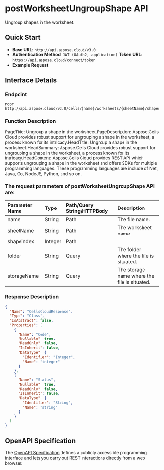 # **postWorksheetUngroupShape API**

Ungroup shapes in the worksheet. 

## **Quick Start**

- **Base URL**: `http://api.aspose.cloud/v3.0`
- **Authentication Method**: `JWT (OAuth2, application)`  **Token URL**: `https://api.aspose.cloud/connect/token`
- **Example Request** 
<script src="https://gist.github.com/aspose-cells-cloud-gists/8a5b324fdf3e574dbd747c1a1e24b05d.js?file=Example30_PostWorksheetUngroupShape.cs"></script>

## **Interface Details**

### **Endpoint** 

```
POST http://api.aspose.cloud/v3.0/cells/{name}/worksheets/{sheetName}/shapes/{shapeindex}/ungroup
```

### **Function Description**
PageTitle: Ungroup a shape in the worksheet.PageDescription: Aspose.Cells Cloud provides robust support for ungrouping a shape in the worksheet, a process known for its intricacy.HeadTitle: Ungroup a shape in the worksheet.HeadSummary: Aspose.Cells Cloud provides robust support for ungrouping a shape in the worksheet, a process known for its intricacy.HeadContent: Aspose.Cells Cloud provides REST API which supports ungrouping a shape in the worksheet and offers SDKs for multiple programming languages. These programming languages are include of Net, Java, Go, NodeJS, Python, and so on.

### The request parameters of **postWorksheetUngroupShape** API are: 

| Parameter Name | Type | Path/Query String/HTTPBody | Description | 
| :- | :- | :- |:- | 
|name|String|Path|The file name.|
|sheetName|String|Path|The worksheet name.|
|shapeindex|Integer|Path||
|folder|String|Query|The folder where the file is situated.|
|storageName|String|Query|The storage name where the file is situated.|


### **Response Description**
```json
{
  "Name": "CellsCloudResponse",
  "Type": "Class",
  "IsAbstract": false,
  "Properties": [
    {
      "Name": "Code",
      "Nullable": true,
      "ReadOnly": false,
      "IsInherit": false,
      "DataType": {
        "Identifier": "Integer",
        "Name": "integer"
      }
    },
    {
      "Name": "Status",
      "Nullable": true,
      "ReadOnly": false,
      "IsInherit": false,
      "DataType": {
        "Identifier": "String",
        "Name": "string"
      }
    }
  ]
}
```

## OpenAPI Specification

The [OpenAPI Specification](https://reference.aspose.cloud/cells/#/ShapesController/PostWorksheetUngroupShape) defines a publicly accessible programming interface and lets you carry out REST interactions directly from a web browser.

